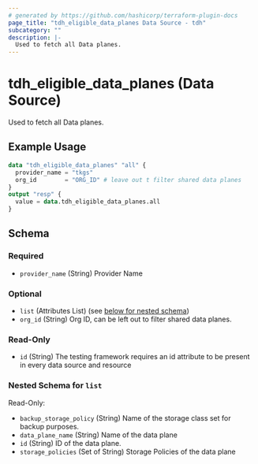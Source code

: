 ```yaml
---
# generated by https://github.com/hashicorp/terraform-plugin-docs
page_title: "tdh_eligible_data_planes Data Source - tdh"
subcategory: ""
description: |-
  Used to fetch all Data planes.
---
```


# tdh_eligible_data_planes (Data Source)

Used to fetch all Data planes.

## Example Usage

```terraform
data "tdh_eligible_data_planes" "all" {
  provider_name = "tkgs"
  org_id        = "ORG_ID" # leave out t filter shared data planes
}
output "resp" {
  value = data.tdh_eligible_data_planes.all
}
```

<!-- schema generated by tfplugindocs -->
## Schema

### Required

- `provider_name` (String) Provider Name

### Optional

- `list` (Attributes List) (see [below for nested schema](#nestedatt--list))
- `org_id` (String) Org ID, can be left out to filter shared data planes.

### Read-Only

- `id` (String) The testing framework requires an id attribute to be present in every data source and resource

<a id="nestedatt--list"></a>
### Nested Schema for `list`

Read-Only:

- `backup_storage_policy` (String) Name of the storage class set for backup purposes.
- `data_plane_name` (String) Name of the data plane
- `id` (String) ID of the data plane.
- `storage_policies` (Set of String) Storage Policies of the data plane


